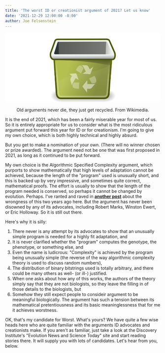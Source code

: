 ```yaml
---
title: 'The worst ID or creationist argument of 2021? Let us know'
date: '2021-12-29 12:00:00 -8:00'
author: Joe Felsenstein
---
```


![From Wikimedia.](/uploads/2021/400pxRecycleBin.png)

<div align=center>Old arguments never die, they just get recycled.  From Wikimedia.</div>

<p></p>

<p></p>

It is the end of 2021, which has been a fairly miserable year for most of us.  So it is entirely appropriate for us to consider what is the most ridiculous argument put forward this year for ID or for creationism.  I'm going to give my own choice, which is both highly technical and highly absurd.

But you get to make a nomination of your own. (There will no winner chosen or prize awarded).  The argument need not be one that was first proposed in 2021, as long as it continued to be put forward.

My own choice is the Algorithmic Specified Complexity argument, which purports to show mathematically that
high levels of adaptation cannot be achieved, because the length of the "program" used is unusually short, and
this is backed up by very impressive, and sometimes quite correct, mathematical proofs.  The effort is usually
to show that the length of the program needed is conserved, so perhaps it cannot be changed by evolution.  Perhaps.    I've ranted and
raved in [**another
post**](https://pandasthumb.org/archives/2019/12/Is-Algorithmic-Specified-Complexity-Useless-for-Analyzing-Evolution.html)
about the wrongness of this two years ago here.  But the argument has never been disowned by any of its
advocates, including Robert Marks, Winston Ewert, or Eric Holloway.  So it is still out there.

Here's why it is silly:
1. There never is any attempt by its advocates to show that an unusually simple program is needed for a highly fit
adaptation, and
2. It is never clarified whether the "program" computes the genotype, the phenotype, or something else, and
3. Even the name is ludicrous: "Complexity" is achieved by the program being unusually simple (the reverse of
the way algorithmic complexity theory is used to discuss random numbers),
4. The distribution of binary bitstrings used is totally arbitrary, and there could be many others as well- (or ill-)
justified.
5. When one asks about how any of this works, the authors of the theory simply say that they are not biologists,
so they leave the filling in of those details to the biologists, but
6. Somehow they still expect people to consideir argument to be meaningful biologically.
The argument has such a tension between its mathematical pretentiousness and its basic meaninglessness that
for me it achieves worstness.

OK, that's my candidate for Worst.  What's yours?  We have quite a few wise heads here who are quite familiar with the
arguments ID advocates and creationists make.  If you aren't as familiar, just take a look at the Discovery Institute's "Evolution
News and Science Today" site and start reading stories there.  It will supply
you with lots of candidates. Let's hear from you, below.
